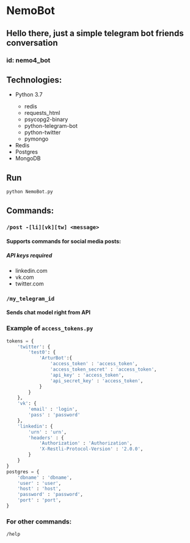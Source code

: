 # NemoBot

## Hello there, just a simple telegram bot friends conversation

### id: nemo4_bot

## Technologies:

<ul>
<li>Python 3.7</li>
  <ul>
    <li>redis</li>
    <li>requests_html</li>
    <li>psycopg2-binary</li>
    <li>python-telegram-bot</li>
    <li>python-twitter</li>
    <li>pymongo</li>
  </ul>
<li>Redis</li>
<li>Postgres</li>
<li>MongoDB</li>
</ul>

## Run

```bash
python NemoBot.py
```

## Commands:

### `/post -[li][vk][tw] <message>`

#### Supports commands for social media posts:

##### API keys required

<ul>
  <li>linkedin.com</li>
  <li>vk.com</li>
  <li>twitter.com</li>
</ul>

### `/my_telegram_id`

#### Sends chat model right from API

### Example of `access_tokens.py`

```python
tokens = {
    'twitter': {
        'test0': {
            'ArturBot':{
                'access_token' : 'access_token',
                'access_token_secret' : 'access_token',
                'api_key' : 'access_token',
                'api_secret_key' : 'access_token',
            }
        }
    },
    'vk': {
        'email' : 'login',
        'pass' : 'password'
    },
    'linkedin': {
        'urn' : 'urn',
        'headers' : {
            'Authorization' : 'Authorization',
            'X-Restli-Protocol-Version' : '2.0.0',
        }
    }
}
postgres = {
    'dbname' : 'dbname',
    'user' : 'user',
    'host' : 'host',
    'password' : 'password',
    'port' : 'port',
}
```

### For other commands:

`/help`
